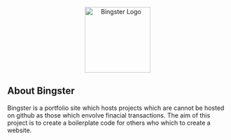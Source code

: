 <p align="center"><a href="https://laravel.com" target="_blank"><img src="https://bingster.me/img/cuban_yeti_round_150.png" width="150" alt="Bingster Logo"></a></p>


## About Bingster

Bingster is a portfolio site which hosts projects which are cannot be hosted on github as those which envolve finacial transactions. The aim of this project is to create a boilerplate code for others who which to create a website. 
